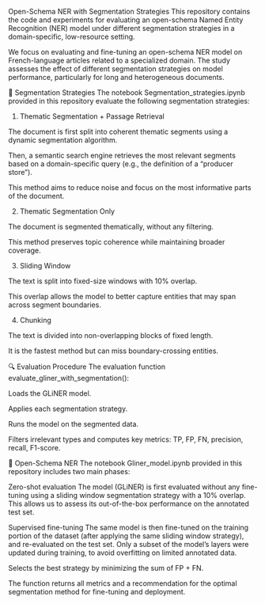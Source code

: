 Open-Schema NER with Segmentation Strategies
This repository contains the code and experiments for evaluating an open-schema Named Entity Recognition (NER) model under different segmentation strategies in a domain-specific, low-resource setting.

We focus on evaluating and fine-tuning an open-schema NER model on French-language articles related to a specialized domain. The study assesses the effect of different segmentation strategies on model performance, particularly for long and heterogeneous documents.

🧪 Segmentation Strategies
The notebook Segmentation_strategies.ipynb provided in this repository evaluate the following segmentation strategies:

1. Thematic Segmentation + Passage Retrieval

The document is first split into coherent thematic segments using a dynamic segmentation algorithm.

Then, a semantic search engine retrieves the most relevant segments based on a domain-specific query (e.g., the definition of a “producer store”).

This method aims to reduce noise and focus on the most informative parts of the document.

2. Thematic Segmentation Only

The document is segmented thematically, without any filtering.

This method preserves topic coherence while maintaining broader coverage.

3. Sliding Window

The text is split into fixed-size windows with 10% overlap.

This overlap allows the model to better capture entities that may span across segment boundaries.

4. Chunking

The text is divided into non-overlapping blocks of fixed length.

It is the fastest method but can miss boundary-crossing entities.

🔍 Evaluation Procedure
The evaluation function evaluate_gliner_with_segmentation():

Loads the GLiNER model.

Applies each segmentation strategy.

Runs the model on the segmented data.

Filters irrelevant types and computes key metrics: TP, FP, FN, precision, recall, F1-score.

📌 Open-Schema NER
The notebook Gliner_model.ipynb provided in this repository includes two main phases:

Zero-shot evaluation
The model (GLiNER) is first evaluated without any fine-tuning using a sliding window segmentation strategy with a 10% overlap. This allows us to assess its out-of-the-box performance on the annotated test set.

Supervised fine-tuning
The same model is then fine-tuned on the training portion of the dataset (after applying the same sliding window strategy), and re-evaluated on the test set. Only a subset of the model’s layers were updated during training, to avoid overfitting on limited annotated data.


Selects the best strategy by minimizing the sum of FP + FN.

The function returns all metrics and a recommendation for the optimal segmentation method for fine-tuning and deployment.

